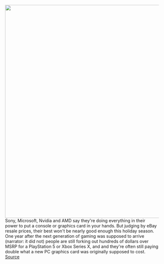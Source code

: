 <img src='https://cdn.vox-cdn.com/thumbor/M4eZa5VlczlAeG-_D93DGCaHdgY=/0x0:2040x1360/1200x800/filters:focal(857x517:1183x843)/cdn.vox-cdn.com/uploads/chorus_image/image/70181674/shollister_201117_4303_0003.0.0.jpg' width='700px' /><br/>
Sony, Microsoft, Nvidia and AMD say they're doing everything in their power to put a console or graphics card in your hands. But judging by eBay resale prices, their best won't be nearly good enough this holiday season. One year after the next generation of gaming was supposed to arrive (narrator: it did not) people are still forking out hundreds of dollars over MSRP for a PlayStation 5 or Xbox Series X, and and they're often still paying double what a new PC graphics card was originally supposed to cost.
<a href='https://www.theverge.com/22797788/price-ps5-xbox-nvidia-amd-rtx-gpu-scalpers-ebay-update'> Source <a/>